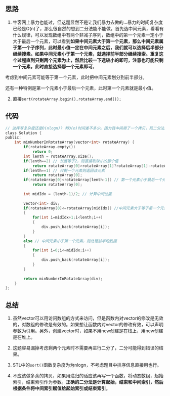 ## 思路

1) 牛客网上暴力也能过，但这题显然不是让我们暴力去做的...暴力的时间复杂度已经是O(n)了，那么很自然的想到二分法能不能做。首先选中间元素，看看有什么规律，可以发现数组中有两个非减子序列，数组中的第一个元素一定小于大于最后一个元素，可以看到**如果中间元素大于第一个元素，那么中间元素属于第一个子序列，此时最小值一定在中间元素之后，我们就可以选择后半部分继续搜素。**如果中间元素小于第一个元素，就选择前半部分继续搜索。重复这个过程**直到只剩两个元素为止，然后比较一下选较小的即可，注意也可能只剩一个元素，此时直接选择那一个元素即可**。

考虑到中间元素可能等于第一个元素，此时把中间元素划分到前半部分。

还有一种特例是第一个元素小于最后一个元素，此时第一个元素就是最小值。

2) 直接`sort(rotateArray.begin(),rotateArray.end()); `

## 代码

```c
// 这样写复杂度还是O(nlogn)? 和O(n)时间差不多少。因为我中间用了一个拷贝，把二分法的O(logn)变成O(nlogn)了。
class Solution {
public:
    int minNumberInRotateArray(vector<int> rotateArray) {
        if(rotateArray.empty())
            return 0;
        int lenth = rotateArray.size();
        if(lenth==2) // 长度等于2，则直接取较小的那个值
            return rotateArray[0]>rotateArray[1]?rotateArray[1]:rotateArray[0];
        if(lenth==1) // 只剩一个元素则返回该元素
            return rotateArray[0];
        if(rotateArray[0]<rotateArray[lenth-1]) // 第一个元素小于最后一个元素，则直接返回第一个元素
            return rotateArray[0];
        
        int midIdx = (lenth-1)/2; // 计算中间位置
        
        vector<int> div; 
        if(rotateArray[0]<=rotateArray[midIdx]) //中间元素大于等于第一个元素，则处理后半段数据
        {
            for(int i=midIdx+1;i<lenth;i++)
            {
                div.push_back(rotateArray[i]);
            }
        }
        else // 中间元素小于第一个元素，则处理前半段数据
        {
            for(int i=0;i<=midIdx;i++)
            {
                div.push_back(rotateArray[i]);
            }
        }
        
        return minNumberInRotateArray(div);
    }
};
```

## 总结

1) 虽然vector可以用访问数组的方式来访问，但是函数内对vector的修改是无效的，对数组的修改是有效的。如果想让函数内对vector的修改有效，可以声明参数为引用。另外，创建vector时，如果不用new创建是在栈上，用new创建是在堆上。

2) 这题容易漏掉考虑剩两个元素时不需要再进行二分了，二分可能得到错误的结果。

3) STL中的`sort()`函数复杂度为为nlogn，不考虑题目中排序信息直接用也行。

4) 不应该做多余的拷贝，如果用递归的话应该再写一个函数，将动态数组，起始索引，结束索引作为参数。**正确的二分法是计算起始，结束和中间索引，然后根据条件将中间索引赋值给起始索引或结束索引**。